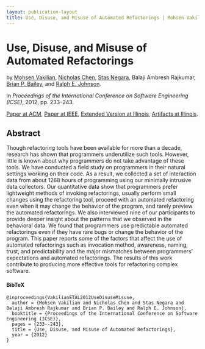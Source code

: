 ```yaml
---
layout: publication-layout
title: Use, Disuse, and Misuse of Automated Refactorings | Mohsen Vakilian
---
```


# Use, Disuse, and Misuse of Automated Refactorings

by [Mohsen Vakilian]({{site.url}}/), [Nicholas
Chen]({{site.url_nicholas_chen}}), [Stas Negara]({{site.url_stas_negara}}),
Balaji Ambresh Rajkumar, [Brian P. Bailey]({{site.url_brian_p_bailey}}), and
[Ralph E. Johnson]({{site.url_ralph_e_johnson}}).

In *Proceedings of the International Conference on Software Engineering (ICSE)*,
2012, pp. 233–243.

[Paper at ACM](http://dl.acm.org/citation.cfm?id=2337223.2337251), [Paper at
IEEE](http://dx.doi.org/10.1109/ICSE.2012.6227190), [Extended Version at
Illinois](http://hdl.handle.net/2142/27730), [Artifacts at
Illinois](http://codingspectator.cs.illinois.edu).

## Abstract

Though refactoring tools have been available for more than a decade, research
has shown that programmers underutilize such tools. However, little is known
about why programmers do not take advantage of these tools. We have conducted a
field study on programmers in their natural settings working on their code. As a
result, we collected a set of interaction data from about 1268 hours of
programming using our minimally intrusive data collectors. Our quantitative data
show that programmers prefer lightweight methods of invoking refactorings,
usually perform small changes using the refactoring tool, proceed with an
automated refactoring even when it may change the behavior of the program, and
rarely preview the automated refactorings. We also interviewed nine of our
participants to provide deeper insight about the patterns that we observed in
the behavioral data. We found that programmers use predictable automated
refactorings even if they have rare bugs or change the behavior of the program.
This paper reports some of the factors that affect the use of automated
refactorings such as invocation method, awareness, naming, trust, and
predictability and the major mismatches between programmers' expectations and
automated refactorings. The results of this work contribute to producing more
effective tools for refactoring complex software.

#### BibTeX

    @inproceedings{VakilianETAL2012UseDisuseMisuse,
      author = {Mohsen Vakilian and Nicholas Chen and Stas Negara and Balaji Ambresh Rajkumar and Brian P. Bailey and Ralph E. Johnson},
      booktitle = {Proceedings of the International Conference on Software Engineering (ICSE)},
      pages = {233--243},
      title = {Use, Disuse, and Misuse of Automated Refactorings},
      year = {2012}
    }

